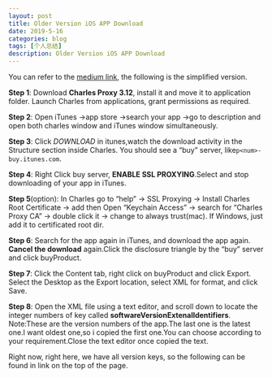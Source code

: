 ```yaml
---
layout: post
title: Older Version iOS APP Download
date: 2019-5-16
categories: blog
tags: [个人总结]
description: Older Version iOS APP Download
---
```


You can refer to the [medium link](https://medium.com/@dixitakansha15/how-to-download-older-version-of-latest-ios-app-from-appstore-91c28d2407d9), the following is the simplified version.

**Step 1**: Download **Charles Proxy 3.12**, install it and move it to application folder. Launch Charles from applications, grant permissions as required.

**Step 2**: Open iTunes →app store →search your app →go to description and open both charles window and iTunes window simultaneously.

**Step 3**: Click *DOWNLOAD* in itunes,watch the download activity in the Structure section inside Charles. You should see a “buy” server, like```p<num>-buy.itunes.com```.

**Step 4**: Right Click buy server, **ENABLE SSL PROXYING**.Select and stop downloading of your app in iTunes.

**Step 5**(option): In Charles go to “help” -> SSL Proxying -> Install Charles Root Certificate -> add then Open “Keychain Access” -> search for “Charles Proxy CA” -> double click it -> change to always trust(mac). If Windows, just add it to certificated root dir.

**Step 6**: Search for the app again in iTunes, and download the app again. **Cancel the download** again.Click the disclosure triangle by the “buy” server and click buyProduct.

**Step 7**: Click the Content tab, right click on buyProduct and click Export. Select the Desktop as the Export location, select XML for format, and click Save.

**Step 8**: Open the XML file using a text editor, and scroll down to locate the integer numbers of key called **softwareVersionExtenalIdentifiers**.  
Note:These are the version numbers of the app.The last one is the latest one.I want oldest one,so i copied the first one.You can choose according to your requirement.Close the text editor once copied the text.

Right now, right here, we have all version keys, so the following can be found in link on the top of the page.